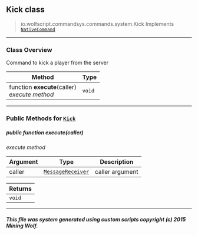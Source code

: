 ## Kick __class__

>io.wolfscript.commandsys.commands.system.Kick
>Implements [`NativeCommand`](../../NativeCommand.md)

---

### Class Overview

Command to kick a player from the server

Method | Type   
--- | :--- 
 function __execute__(caller) <br> _execute method_ | `void`



---


### Public Methods for [`Kick`](Kick.md)

##### <a id='execute'></a>public  function __execute__(caller)

_execute method_

Argument | Type | Description  
--- | --- | --- 
caller | [`MessageReceiver`](../../../chat/MessageReceiver.md) | caller argument

Returns | 
--- | 
`void` |


---


##### This file was system generated using custom scripts copyright (c) 2015 Mining Wolf.
	

